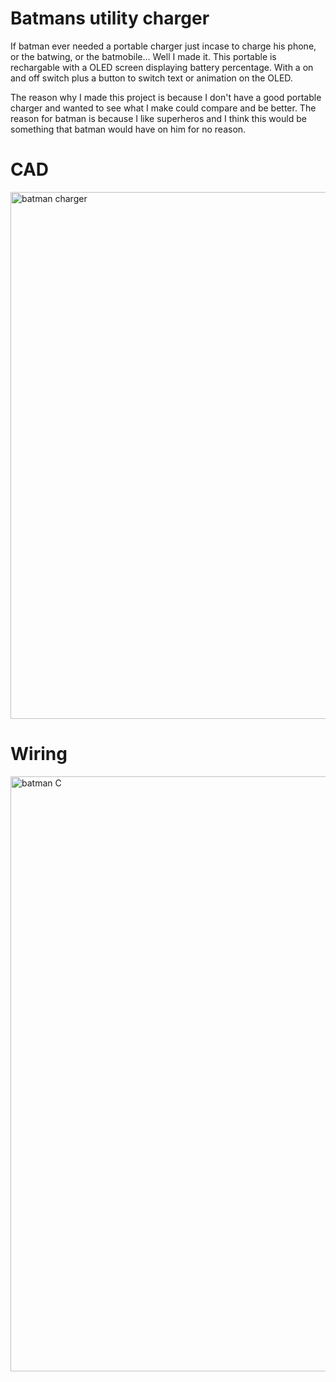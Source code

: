 # Batmans utility charger
If batman ever needed a portable charger just incase to charge his phone, or the batwing, or the batmobile... Well I made it. This portable is rechargable with a OLED screen displaying battery percentage. With a on and off switch plus a button to switch text or animation on the OLED. <br/>

The reason why I made this project is because I don't have a good portable charger and wanted to see what I make could compare and be better. The reason for batman is because I like superheros and I think this would be something that batman would have on him for no reason.

# CAD
<img width="1551" height="843" alt="batman charger" src="https://github.com/user-attachments/assets/d63099e0-082a-4872-a960-af9bf53d0de8" />

# Wiring
<img width="1150" height="952" alt="batman C" src="https://github.com/user-attachments/assets/a373df16-66b2-4336-8cc9-b4a4081a0135" />
